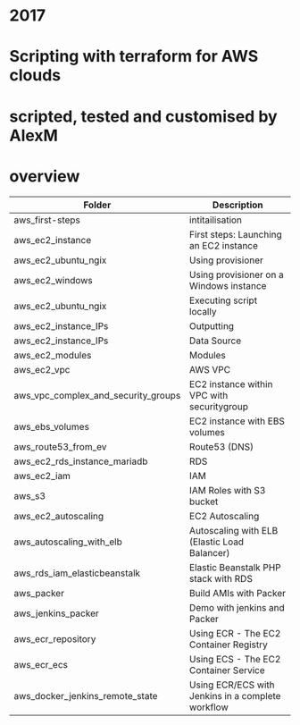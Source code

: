 # 2017
# Scripting with terraform for AWS clouds
# scripted, tested and customised by AlexM
# overview


Folder | Description
------------ | -------------
aws_first-steps | intitailisation
aws_ec2_instance | First steps: Launching an EC2 instance
aws_ec2_ubuntu_ngix | Using provisioner
aws_ec2_windows | Using provisioner on a Windows instance
aws_ec2_ubuntu_ngix | Executing script locally
aws_ec2_instance_IPs | Outputting
aws_ec2_instance_IPs | Data Source
aws_ec2_modules | Modules
aws_ec2_vpc| AWS VPC
aws_vpc_complex_and_security_groups | EC2 instance within VPC with securitygroup
aws_ebs_volumes | EC2 instance with EBS volumes
aws_route53_from_ev| Route53 (DNS)
aws_ec2_rds_instance_mariadb | RDS
aws_ec2_iam | IAM
aws_s3 | IAM Roles with S3 bucket
aws_ec2_autoscaling | EC2 Autoscaling
aws_autoscaling_with_elb | Autoscaling with ELB (Elastic Load Balancer)
aws_rds_iam_elasticbeanstalk | Elastic Beanstalk PHP stack with RDS
aws_packer | Build AMIs with Packer
aws_jenkins_packer | Demo with jenkins and Packer
aws_ecr_repository | Using ECR - The EC2 Container Registry
aws_ecr_ecs | Using ECS - The EC2 Container Service
aws_docker_jenkins_remote_state | Using ECR/ECS with Jenkins in a complete workflow
